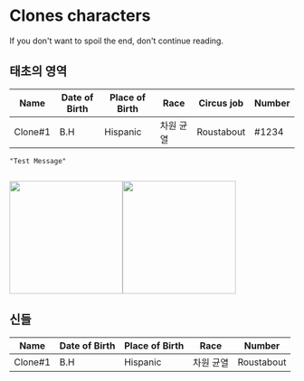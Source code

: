 Clones characters
===========

If you don't want to spoil the end, don't continue reading.

태초의 영역
----------------
Name | Date of Birth | Place of Birth | Race | Circus job | Number
--- |--- |--- |--- | ---| ---
Clone#1 | B.H | Hispanic |  차원 균열 | Roustabout | #1234


```
"Test Message"
   
 ```
 
 <!-- " " 사이에 이미지파일 주소를 입력하세요  -->  
 <img src="https://clonesneverdie.com/assets/toon1/2.png" width="200" height="200"/><img src="https://clonesneverdie.com/assets/v2-sample.jpg" width="200" height="200"/> 



신들
------------------------
Name | Date of Birth | Place of Birth | Race | Number
--- |--- |--- |--- | ---
Clone#1 | B.H | Hispanic |  차원 균열 | Roustabout | #1234
